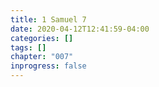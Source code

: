 ```yaml
---
title: 1 Samuel 7
date: 2020-04-12T12:41:59-04:00
categories: []
tags: []
chapter: "007"
inprogress: false
---
```


